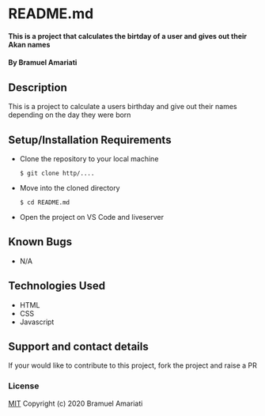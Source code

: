 # README.md
#### This is a project  that calculates the birtday of a user and gives out their Akan names
#### By Bramuel Amariati
## Description
This is a project to calculate a users birthday and give out their names depending on the day they were born
## Setup/Installation Requirements
* Clone the repository to your local machine
    ```
    $ git clone http/....
    ```
* Move into the cloned directory
    ```
    $ cd README.md
    ```
* Open the project on VS Code and liveserver
## Known Bugs
* N/A
## Technologies Used
* HTML
* CSS
* Javascript
## Support and contact details
If your would like to contribute to this project, fork the project and raise a PR
### License
[MIT](https://choosealicense.com/licenses/mit/)
Copyright (c) 2020 Bramuel Amariati
